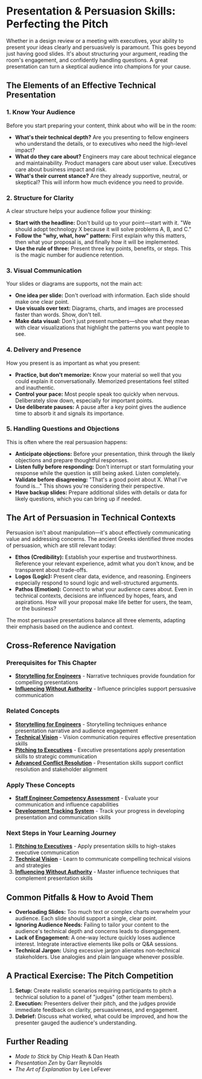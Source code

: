 # Presentation & Persuasion Skills: Perfecting the Pitch

Whether in a design review or a meeting with executives, your ability to present your ideas clearly and persuasively is paramount. This goes beyond just having good slides. It's about structuring your argument, reading the room's engagement, and confidently handling questions. A great presentation can turn a skeptical audience into champions for your cause.

## The Elements of an Effective Technical Presentation

### 1. Know Your Audience

Before you start preparing your content, think about who will be in the room:

* **What's their technical depth?** Are you presenting to fellow engineers who understand the details, or to executives who need the high-level impact?
* **What do they care about?** Engineers may care about technical elegance and maintainability. Product managers care about user value. Executives care about business impact and risk.
* **What's their current stance?** Are they already supportive, neutral, or skeptical? This will inform how much evidence you need to provide.

### 2. Structure for Clarity

A clear structure helps your audience follow your thinking:

* **Start with the headline:** Don't build up to your point—start with it. "We should adopt technology X because it will solve problems A, B, and C."
* **Follow the "why, what, how" pattern:** First explain why this matters, then what your proposal is, and finally how it will be implemented.
* **Use the rule of three:** Present three key points, benefits, or steps. This is the magic number for audience retention.

### 3. Visual Communication

Your slides or diagrams are supports, not the main act:

* **One idea per slide:** Don't overload with information. Each slide should make one clear point.
* **Use visuals over text:** Diagrams, charts, and images are processed faster than words. Show, don't tell.
* **Make data visual:** Don't just present numbers—show what they mean with clear visualizations that highlight the patterns you want people to see.

### 4. Delivery and Presence

How you present is as important as what you present:

* **Practice, but don't memorize:** Know your material so well that you could explain it conversationally. Memorized presentations feel stilted and inauthentic.
* **Control your pace:** Most people speak too quickly when nervous. Deliberately slow down, especially for important points.
* **Use deliberate pauses:** A pause after a key point gives the audience time to absorb it and signals its importance.

### 5. Handling Questions and Objections

This is often where the real persuasion happens:

* **Anticipate objections:** Before your presentation, think through the likely objections and prepare thoughtful responses.
* **Listen fully before responding:** Don't interrupt or start formulating your response while the question is still being asked. Listen completely.
* **Validate before disagreeing:** "That's a good point about X. What I've found is..." This shows you're considering their perspective.
* **Have backup slides:** Prepare additional slides with details or data for likely questions, which you can bring up if needed.

## The Art of Persuasion in Technical Contexts

Persuasion isn't about manipulation—it's about effectively communicating value and addressing concerns. The ancient Greeks identified three modes of persuasion, which are still relevant today:

* **Ethos (Credibility):** Establish your expertise and trustworthiness. Reference your relevant experience, admit what you don't know, and be transparent about trade-offs.
* **Logos (Logic):** Present clear data, evidence, and reasoning. Engineers especially respond to sound logic and well-structured arguments.
* **Pathos (Emotion):** Connect to what your audience cares about. Even in technical contexts, decisions are influenced by hopes, fears, and aspirations. How will your proposal make life better for users, the team, or the business?

The most persuasive presentations balance all three elements, adapting their emphasis based on the audience and context.

## Cross-Reference Navigation

### Prerequisites for This Chapter
- **[Storytelling for Engineers](storytelling-for-engineers.md)** - Narrative techniques provide foundation for compelling presentations
- **[Influencing Without Authority](influencing-without-authority.md)** - Influence principles support persuasive communication

### Related Concepts
- **[Storytelling for Engineers](storytelling-for-engineers.md)** - Storytelling techniques enhance presentation narrative and audience engagement
- **[Technical Vision](technical-vision.md)** - Vision communication requires effective presentation skills
- **[Pitching to Executives](../business/pitching-to-executives.md)** - Executive presentations apply presentation skills to strategic communication
- **[Advanced Conflict Resolution](advanced-conflict-resolution.md)** - Presentation skills support conflict resolution and stakeholder alignment

### Apply These Concepts
- **[Staff Engineer Competency Assessment](../../appendix/tools/staff-engineer-competency-assessment.md)** - Evaluate your communication and influence capabilities
- **[Development Tracking System](../../appendix/tools/development-tracking-system.md)** - Track your progress in developing presentation and communication skills

### Next Steps in Your Learning Journey
1. **[Pitching to Executives](../business/pitching-to-executives.md)** - Apply presentation skills to high-stakes executive communication
2. **[Technical Vision](technical-vision.md)** - Learn to communicate compelling technical visions and strategies
3. **[Influencing Without Authority](influencing-without-authority.md)** - Master influence techniques that complement presentation skills

## Common Pitfalls & How to Avoid Them

- **Overloading Slides:** Too much text or complex charts overwhelm your audience. Each slide should support a single, clear point.
- **Ignoring Audience Needs:** Failing to tailor your content to the audience's technical depth and concerns leads to disengagement.
- **Lack of Engagement:** A one-way lecture quickly loses audience interest. Integrate interactive elements like polls or Q&A sessions.
- **Technical Jargon:** Using excessive jargon alienates non-technical stakeholders. Use analogies and plain language whenever possible.

## A Practical Exercise: The Pitch Competition

1.  **Setup:** Create realistic scenarios requiring participants to pitch a technical solution to a panel of "judges" (other team members).
2.  **Execution:** Presenters deliver their pitch, and the judges provide immediate feedback on clarity, persuasiveness, and engagement.
3.  **Debrief:** Discuss what worked, what could be improved, and how the presenter gauged the audience's understanding.

## Further Reading

- *Made to Stick* by Chip Heath & Dan Heath
- *Presentation Zen* by Garr Reynolds
- *The Art of Explanation* by Lee LeFever
